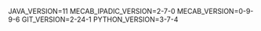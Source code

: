 JAVA_VERSION=11
MECAB_IPADIC_VERSION=2-7-0
MECAB_VERSION=0-9-9-6
GIT_VERSION=2-24-1
PYTHON_VERSION=3-7-4
